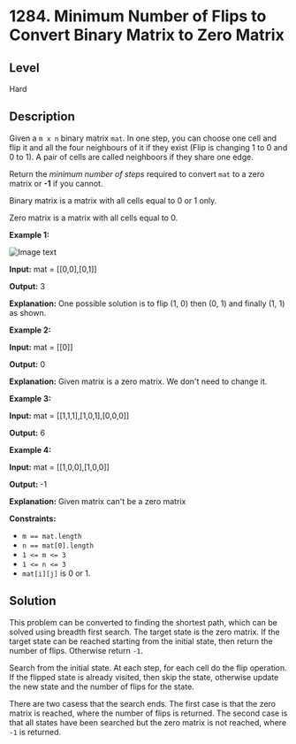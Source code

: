 # 1284. Minimum Number of Flips to Convert Binary Matrix to Zero Matrix
## Level
Hard

## Description
Given a `m x n` binary matrix `mat`. In one step, you can choose one cell and flip it and all the four neighbours of it if they exist (Flip is changing 1 to 0 and 0 to 1). A pair of cells are called neighboors if they share one edge.

Return the *minimum number of steps* required to convert `mat` to a zero matrix or **-1** if you cannot.

Binary matrix is a matrix with all cells equal to 0 or 1 only.

Zero matrix is a matrix with all cells equal to 0.

**Example 1:**

![Image text](https://assets.leetcode.com/uploads/2019/11/28/matrix.png)

**Input:** mat = [[0,0],[0,1]]

**Output:** 3

**Explanation:** One possible solution is to flip (1, 0) then (0, 1) and finally (1, 1) as shown.

**Example 2:**

**Input:** mat = [[0]]

**Output:** 0

**Explanation:** Given matrix is a zero matrix. We don't need to change it.

**Example 3:**

**Input:** mat = [[1,1,1],[1,0,1],[0,0,0]]

**Output:** 6

**Example 4:**

**Input:** mat = [[1,0,0],[1,0,0]]

**Output:** -1

**Explanation:** Given matrix can't be a zero matrix

**Constraints:**

* `m == mat.length`
* `n == mat[0].length`
* `1 <= m <= 3`
* `1 <= n <= 3`
* `mat[i][j]` is 0 or 1.

## Solution
This problem can be converted to finding the shortest path, which can be solved using breadth first search. The target state is the zero matrix. If the target state can be reached starting from the initial state, then return the number of flips. Otherwise return `-1`.

Search from the initial state. At each step, for each cell do the flip operation. If the flipped state is already visited, then skip the state, otherwise update the new state and the number of flips for the state.

There are two casess that the search ends. The first case is that the zero matrix is reached, where the number of flips is returned. The second case is that all states have been searched but the zero matrix is not reached, where `-1` is returned.
